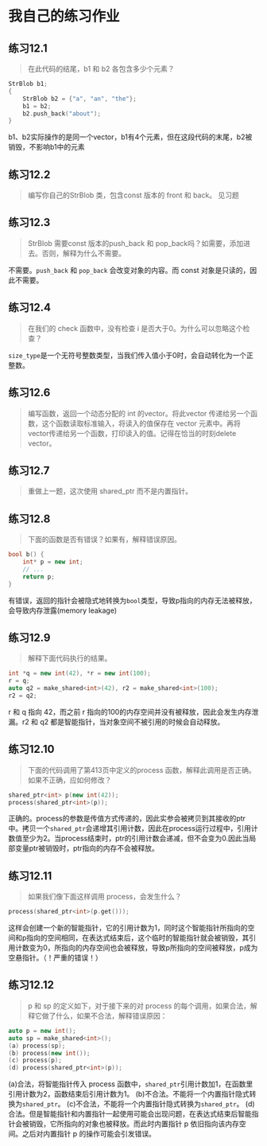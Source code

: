 # 我自己的练习作业

## 练习12.1
> 在此代码的结尾，b1 和 b2 各包含多少个元素？
```cpp
StrBlob b1;
{
	StrBlob b2 = {"a", "an", "the"};
	b1 = b2;
	b2.push_back("about");
}
```
b1、b2实际操作的是同一个vector，b1有4个元素，但在这段代码的末尾，b2被销毁，不影响b1中的元素

## 练习12.2
> 编写你自己的StrBlob 类，包含const 版本的 front 和 back。
见习题

## 练习12.3

> StrBlob 需要const 版本的push_back 和 pop_back吗？如需要，添加进去。否则，解释为什么不需要。

不需要。`push_back` 和 `pop_back` 会改变对象的内容。而 const 对象是只读的，因此不需要。

## 练习12.4

> 在我们的 check 函数中，没有检查 i 是否大于0。为什么可以忽略这个检查？

`size_type`是一个无符号整数类型，当我们传入值小于0时，会自动转化为一个正整数。

## 练习12.6
> 编写函数，返回一个动态分配的 int 的vector。将此vector 传递给另一个函数，这个函数读取标准输入，将读入的值保存在 vector 元素中。再将vector传递给另一个函数，打印读入的值。记得在恰当的时刻delete vector。

## 练习12.7
> 重做上一题，这次使用 shared_ptr 而不是内置指针。

## 练习12.8

> 下面的函数是否有错误？如果有，解释错误原因。
```cpp
bool b() {
	int* p = new int;
	// ...
	return p;
}
```
有错误，返回的指针会被隐式地转换为`bool`类型，导致p指向的内存无法被释放，会导致内存泄露(memory leakage)

## 练习12.9

> 解释下面代码执行的结果。
```cpp
int *q = new int(42), *r = new int(100);
r = q;
auto q2 = make_shared<int>(42), r2 = make_shared<int>(100);
r2 = q2;
```
r 和 q 指向 42，而之前 r 指向的100的内存空间并没有被释放，因此会发生内存泄漏。r2 和 q2 都是智能指针，当对象空间不被引用的时候会自动释放。

## 练习12.10

> 下面的代码调用了第413页中定义的process 函数，解释此调用是否正确。如果不正确，应如何修改？
```cpp
shared_ptr<int> p(new int(42));
process(shared_ptr<int>(p));
```

正确的。process的参数是传值方式传递的，因此实参会被拷贝到其接收的ptr中。拷贝一个`shared_ptr`会递增其引用计数，因此在process运行过程中，引用计数值至少为2。当process结束时，ptr的引用计数会递减，但不会变为0.因此当局部变量ptr被销毁时，ptr指向的内存不会被释放。

## 练习12.11

> 如果我们像下面这样调用 process，会发生什么？
```cpp
process(shared_ptr<int>(p.get()));
```

这样会创建一个新的智能指针，它的引用计数为1，同时这个智能指针所指向的空间和p指向的空间相同，在表达式结束后，这个临时的智能指针就会被销毁，其引用计数变为0，所指向的内存空间也会被释放，导致p所指向的空间被释放，p成为空悬指针。（！严重的错误！）

## 练习12.12

> p 和 sp 的定义如下，对于接下来的对 process 的每个调用，如果合法，解释它做了什么，如果不合法，解释错误原因：
```cpp
auto p = new int();
auto sp = make_shared<int>();
(a) process(sp);
(b) process(new int());
(c) process(p);
(d) process(shared_ptr<int>(p));
```

(a)合法，将智能指针传入 process 函数中，`shared_ptr`引用计数加1，在函数里引用计数为2，函数结束后引用计数为1。
(b)不合法。不能将一个内置指针隐式转换为`shared_ptr`。
(c)不合法，不能将一个内置指针隐式转换为`shared_ptr`。
(d)合法。但是智能指针和内置指针一起使用可能会出现问题，在表达式结束后智能指针会被销毁，它所指向的对象也被释放。而此时内置指针 p 依旧指向该内存空间。之后对内置指针 p 的操作可能会引发错误。

